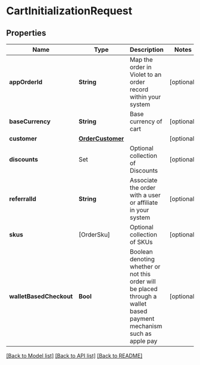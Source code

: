 # CartInitializationRequest

## Properties
Name | Type | Description | Notes
------------ | ------------- | ------------- | -------------
**appOrderId** | **String** | Map the order in Violet to an order record within your system | [optional] 
**baseCurrency** | **String** | Base currency of cart | [optional] 
**customer** | [**OrderCustomer**](OrderCustomer.md) |  | [optional] 
**discounts** | Set<DiscountRequest> | Optional collection of Discounts | [optional] 
**referralId** | **String** | Associate the order with a user or affiliate in your system | [optional] 
**skus** | [OrderSku] | Optional collection of SKUs | [optional] 
**walletBasedCheckout** | **Bool** | Boolean denoting whether or not this order will be placed through a wallet based payment mechanism such as apple pay | [optional] 

[[Back to Model list]](../README.md#documentation-for-models) [[Back to API list]](../README.md#documentation-for-api-endpoints) [[Back to README]](../README.md)


